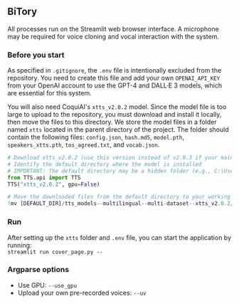 ## BiTory

All processes run on the Streamlit web browser interface. 
A microphone may be required for voice cloning and vocal interaction with the system.

### Before you start
As specified in `.gitignore`, the `.env` file is intentionally excluded from the repository.
You need to create this file and add your own `OPENAI_API_KEY` from your OpenAI account to use the GPT-4 and DALL·E 3 models, which are essential for this system.

You will also need CoquiAI's `xtts_v2.0.2` model.
Since the model file is too large to upload to the repository, you must download and install it locally, then move the files to this directory.
We store the model files in a folder named `xtts` located in the parent directory of the project.
The folder should contain the following files:
`config.json`, `hash.md5`, `model.pth`, `speakers_xtts.pth`, `tos_agreed.txt`, and `vocab.json`.


```python
# Download xtts_v2.0.2 (use this version instead of v2.0.3 if your main use case involves non-English speech)
# Identify the default directory where the model is installed
# IMPORTANT: The default directory may be a hidden folder (e.g., C:\Users\YOUR_NAME\AppData\... on Windows OS)
from TTS.api import TTS
TTS("xtts_v2.0.2", gpu=False)

# Move the downloaded files from the default directory to your working directory
!mv [DEFAULT_DIR]/tts_models--multilingual--multi-dataset--xtts_v2.0.2/* [YOUR_WORKING_DIR]/tts/
```

### Run
After setting up the `xtts` folder and `.env` file, you can start the application by running:\
```streamlit run cover_page.py -- ```

### Argparse options
- Use GPU: `--use_gpu`
- Upload your own pre-recorded voices: `--uv`
